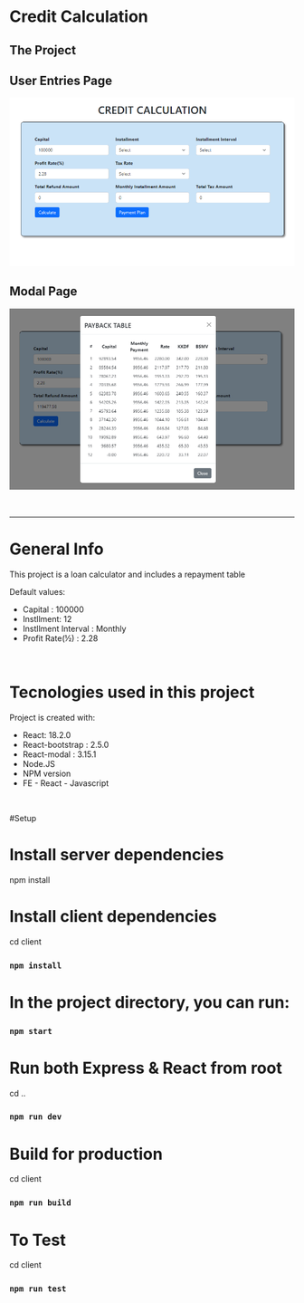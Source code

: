 # Credit Calculation 


## The Project

## User Entries Page
![tic1](https://github.com/duygucnsv/fimplepracticum/blob/main/userentriespage.png)

## Modal Page
![tic1](https://github.com/duygucnsv/fimplepracticum/blob/main/modalpage.png)

<br/>

<hr/>

# General Info

<p>This project is a loan calculator and includes a repayment table</p>
<p>Default values: </p>
<ul>
  <li> Capital : 100000 </li>
  <li> Instllment: 12 </li>
  <li> Instllment Interval : Monthly </li>
  <li> Profit Rate(½) : 2.28</li>
 
 

</ul> <br/>

<h1>Tecnologies used in this project</h1>

<p>Project is created with:</p>

<ul>
  <li> React: 18.2.0 </li>
  <li> React-bootstrap : 2.5.0 </li>
  <li> React-modal : 3.15.1 </li>
  <li> Node.JS </li>
  <li> NPM version </li>
  <li> FE - React - Javascript</li> 
 

</ul> <br/>

#Setup

# Install server dependencies
npm install

# Install client dependencies
cd client
### `npm install`

# In the project directory, you can run:
### `npm start`

# Run both Express & React from root
cd ..
### `npm run dev`

# Build for production
cd client
### `npm run build`

# To Test
cd client
### `npm run test`






